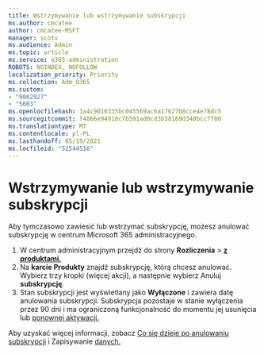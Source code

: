 ```yaml
---
title: Wstrzymywanie lub wstrzymywanie subskrypcji
ms.author: cmcatee
author: cmcatee-MSFT
manager: scotv
ms.audience: Admin
ms.topic: article
ms.service: o365-administration
ROBOTS: NOINDEX, NOFOLLOW
localization_priority: Priority
ms.collection: Adm_O365
ms.custom:
- "9002927"
- "5603"
ms.openlocfilehash: 1a4c9016335bc045569ac6a17627b8cce4e78dc5
ms.sourcegitcommit: f4866e94918c7b591ad0cd3b58169d340bcc7f00
ms.translationtype: MT
ms.contentlocale: pl-PL
ms.lasthandoff: 05/19/2021
ms.locfileid: "52544516"
---
```

# <a name="suspend-or-pause-a-subscription"></a>Wstrzymywanie lub wstrzymywanie subskrypcji

Aby tymczasowo zawiesić lub wstrzymać subskrypcję, możesz anulować subskrypcję w centrum Microsoft 365 administracyjnego.

1. W centrum administracyjnym przejdź do strony **Rozliczenia**  >  **[z produktami.](https://go.microsoft.com/fwlink/p/?linkid=842054)**
2. Na **karcie Produkty** znajdź subskrypcję, którą chcesz anulować. Wybierz trzy kropki (więcej akcji), a następnie wybierz Anuluj **subskrypcję**.
3. Stan subskrypcji jest wyświetlany jako **Wyłączone** i zawiera datę anulowania subskrypcji. Subskrypcja pozostaje w stanie wyłączenia przez 90 dni i ma ograniczoną funkcjonalność do momentu jej usunięcia lub [ponownej aktywacji.](/microsoft-365/commerce/subscriptions/reactivate-your-subscription)

Aby uzyskać więcej informacji, zobacz [Co się dzieje po anulowaniu subskrypcji](/microsoft-365/commerce/subscriptions/cancel-your-subscription#what-happens-when-you-cancel-a-subscription) i Zapisywanie [danych.](/microsoft-365/commerce/subscriptions/cancel-your-subscription#save-your-data)
